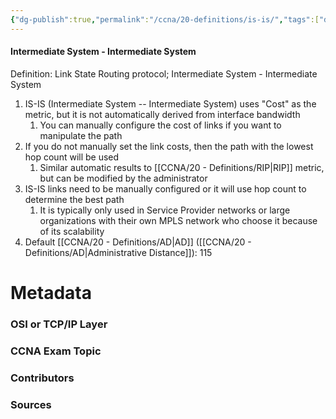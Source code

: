 ```yaml
---
{"dg-publish":true,"permalink":"/ccna/20-definitions/is-is/","tags":["defs_ccna"]}
---
```


#### Intermediate System - Intermediate System
Definition: Link State Routing protocol; Intermediate System - Intermediate System
1. IS-IS (Intermediate System -- Intermediate System) uses "Cost" as the metric, but it is not automatically derived from interface bandwidth
	1. You can manually configure the cost of links if you want to manipulate the path
2. If you do not manually set the link costs, then the path with the lowest hop count will be used
	1. Similar automatic results to [[CCNA/20 - Definitions/RIP\|RIP]] metric, but can be modified by the administrator
3. IS-IS links need to be manually configured or it will use hop count to determine the best path
	1. It is typically only used in Service Provider networks or large organizations with their own MPLS network who choose it because of its scalability
4. Default [[CCNA/20 - Definitions/AD\|AD]] ([[CCNA/20 - Definitions/AD\|Administrative Distance]]): 115

# Metadata
### OSI or TCP/IP Layer

### CCNA Exam Topic

### Contributors

### Sources
